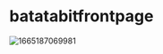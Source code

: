 # batatabitfrontpage
![1665187069981](https://user-images.githubusercontent.com/111699274/196829961-677affcb-1dab-4dd4-82c6-8f20caa2df88.jpg)
